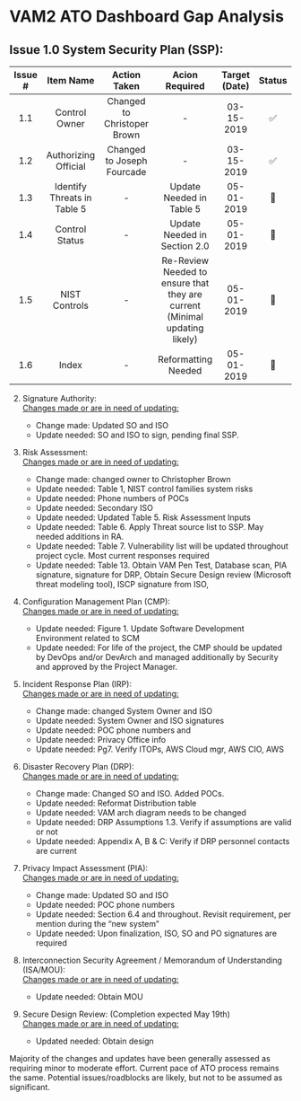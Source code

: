 # VAM2 ATO Dashboard Gap Analysis

##  Issue 1.0 System Security Plan (SSP):
| Issue # | Item Name | Action Taken| Acion Required | Target (Date) | Status |
|:---:|:---:|:---:|:---:|:---:|:---:|
| 1.1 | Control Owner| Changed to Christoper Brown | - | 03-15-2019 | :white_check_mark: |
| 1.2 | Authorizing Official | Changed to Joseph Fourcade | - | 03-15-2019 | :white_check_mark: |
| 1.3 | Identify Threats in Table 5 | - | Update Needed in Table 5 | 05-01-2019 | :large_orange_diamond: |
| 1.4 | Control Status | - | Update Needed in Section 2.0 | 05-01-2019 | :large_orange_diamond: |
| 1.5 | NIST Controls | - | Re-Review Needed to ensure that they are current (Minimal updating likely) | 05-01-2019 | :large_orange_diamond: |
| 1.6 | Index | - | Reformatting Needed | 05-01-2019 | :large_orange_diamond: | 



2.	Signature Authority: 
<br/> <ins> Changes made or are in need of updating: </ins>
    - Change made: Updated SO and ISO
    - Update needed: SO and ISO to sign, pending final SSP. 

3.	Risk Assessment: 
<br/> <ins> Changes made or are in need of updating: </ins>
    - Change made: changed owner to Christopher Brown 
    - Update needed: Table 1, NIST control families system risks 
    - Update needed: Phone numbers of POCs
    - Update needed: Secondary ISO
    - Update needed: Updated Table 5. Risk Assessment Inputs 
    - Update needed: Table 6. Apply Threat source list to SSP. May needed additions in RA. 
    - Update needed: Table 7. Vulnerability list will be updated throughout project cycle. Most current responses required
    - Update needed: Table 13. Obtain VAM Pen Test, Database scan, PIA signature, signature for DRP, Obtain Secure Design review (Microsoft threat modeling tool), ISCP signature from ISO, 

4.	Configuration Management Plan (CMP): 
<br/> <ins>Changes made or are in need of updating: </ins>
    - Update needed: Figure 1. Update Software Development Environment related to SCM
    - Update needed: For life of the project, the CMP should be updated by DevOps and/or DevArch and managed additionally by Security and approved by the Project Manager. 

5.	Incident Response Plan (IRP): 
<br/> <ins> Changes made or are in need of updating: </ins>
    - Change made: changed System Owner and ISO 
    - Update needed: System Owner and ISO signatures 
    - Update needed: POC phone numbers and 
    - Update needed: Privacy Office info
    - Update needed: Pg7. Verify ITOPs, AWS Cloud mgr, AWS CIO, AWS 

6.	Disaster Recovery Plan (DRP): 
<br/> <ins> Changes made or are in need of updating: </ins> 
    - Change made: Changed SO and ISO. Added POCs. 
    - Update needed: Reformat Distribution table 
    - Update needed: VAM arch diagram needs to be changed 
    - Update needed: DRP Assumptions 1.3. Verify if assumptions are valid or not 
    - Update needed: Appendix A, B & C: Verify if DRP personnel contacts are current

7.	Privacy Impact Assessment (PIA): 
<br/> <ins> Changes made or are in need of updating: </ins>
    - Change made: Updated SO and ISO
    - Update needed: POC phone numbers 
    - Update needed: Section 6.4 and throughout. Revisit requirement, per mention during the “new system” 
    - Update needed: Upon finalization, ISO, SO and PO signatures are required 

8.	Interconnection Security Agreement / Memorandum of Understanding (ISA/MOU):
<br/> <ins> Changes made or are in need of updating: </ins> 
    - Update needed: Obtain MOU 

9.	Secure Design Review: (Completion expected May 19th) 
<br/> <ins> Changes made or are in need of updating: </ins>  
    - Updated needed: Obtain design 

Majority of the changes and updates have been generally assessed as requiring minor to moderate effort. Current pace of ATO process remains the same. Potential issues/roadblocks are likely, but not to be assumed as significant. 
